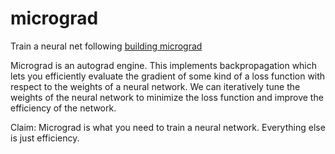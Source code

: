 # micrograd

Train a neural net following [building micrograd](https://www.youtube.com/watch?v=VMj-3S1tku0&list=PLAqhIrjkxbuWI23v9cThsA9GvCAUhRvKZ&index=1)

Micrograd is an autograd engine. This implements backpropagation which lets you efficiently evaluate the gradient of some kind of a loss function with respect to the weights of a neural network. We can iteratively tune the weights of the neural network to minimize the loss function and improve the efficiency of the network.

Claim: Micrograd is what you need to train a neural network. Everything else is just efficiency.